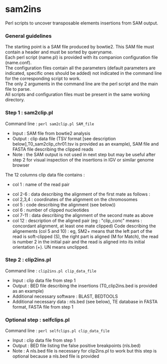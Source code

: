 # sam2ins

Perl scripts to uncover transposable elements insertions from SAM output.

### General guidelines
The starting point is a SAM file produced by bowtie2. This SAM file must contain a header and must be sorted by queryname.  
Each perl script (name.pl) is provided with its companion configuration file (name.conf).  
The configuration files contain all the parameters (default parameters are indicated, specific ones should be added) not indicated in the command line for the corresponding script to work.  
The only 2 arguments in the command line are the perl script and the main file to parse.  
All scripts and configuration files must be present in the same working directory.

### Step 1 : sam2clip.pl
Command line  : `perl sam2clip.pl SAM_file`  
- Input : SAM file from bowtie2 analysis  
- Output : clip data file (TSV format [see description below],T0_sam2clip_chr01.tsv is provided as an example), SAM file and FASTA file describing the clipped reads  
- Note : the SAM output is not used in next step but may be useful after step 2 for visual inspection of the insertions in IGV or similar genome browser

The 12 columns clip data file contains :
* col 1 : name of the read pair
- col 2-6 : data describing the alignment of the first mate as follows :
- col 2,3,4 : coordinates of the alignment on the chromosomes
- col 5 : code describing the alignment (see below)) 
- col 6 : number of clipped nucleotides
- col 7-11 : data describing the alignment of the second mate as above
- col 12 : description of the aligned pair (eg : "clip_conc" means : concordant alignment, at least one mate clipped)
Code describing the alignements (col 5 and 10) : eg, SM2+ means that the left part of the read is soft-clipped (S), the right part is aligned (M for Match), the read is number 2 in the initial pair and the read is aligned into its initial orientation (+). UN means unclipped.

### Step 2 : clip2ins.pl
Command line : `clip2ins.pl clip_data_file`  
- Input : clip data file from step 1  
- Output : BED file describing the insertions (T0_clip2ins.bed is provided as an example)  
- Additional necessary software : BLAST, BEDTOOLS  
- Additional necessary data : nls.bed (see below), TE database in FASTA format, FASTA file from step 1
 
### Optional step : selfclips.pl
Command line : `perl selfclips.pl clip_data_file`  
- Input : clip data file from step 1  
- Output : BED file listing the false positive breakpoints (nls.bed)  
- Note : A nls.bed file is necessary for clip2ins.pl to work but this step is optional because a nls.bed file is provided

